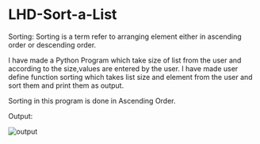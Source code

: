 # LHD-Sort-a-List

Sorting: Sorting is a term refer to arranging element either in ascending order or descending order.

I have made a Python Program which take size of list from the user and according to the size,values are entered by the user. I have made user define function sorting which takes list size and element from the user and sort them and print them as output.

Sorting in this program is done in Ascending Order.

Output:

![output](https://user-images.githubusercontent.com/65763501/113053627-1a8e0800-91c6-11eb-92e3-4e5091e7e5ad.JPG)
